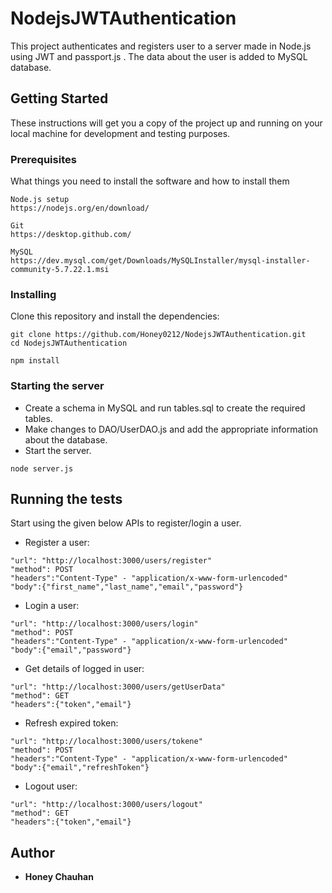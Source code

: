 # NodejsJWTAuthentication

This project authenticates and registers user to a server made in Node.js using JWT and passport.js . The data about the user is added to MySQL database.

## Getting Started

These instructions will get you a copy of the project up and running on your local machine for development and testing purposes.

### Prerequisites

What things you need to install the software and how to install them

```
Node.js setup
https://nodejs.org/en/download/
```
```
Git
https://desktop.github.com/
```
```
MySQL
https://dev.mysql.com/get/Downloads/MySQLInstaller/mysql-installer-community-5.7.22.1.msi
```

### Installing

Clone this repository and install the dependencies:

```
git clone https://github.com/Honey0212/NodejsJWTAuthentication.git
cd NodejsJWTAuthentication
```

```
npm install
```

### Starting the server

* Create a schema in MySQL and run tables.sql to create the required tables.
* Make changes to DAO/UserDAO.js and add the appropriate information about the database.
* Start the server.

```
node server.js
```


## Running the tests

Start using the given below APIs to register/login a user.

* Register a user:
```
"url": "http://localhost:3000/users/register"
"method": POST
"headers":"Content-Type" - "application/x-www-form-urlencoded"
"body":{"first_name","last_name","email","password"}
```

* Login a user:
```
"url": "http://localhost:3000/users/login"
"method": POST
"headers":"Content-Type" - "application/x-www-form-urlencoded"
"body":{"email","password"}
```

* Get details of logged in user:
```
"url": "http://localhost:3000/users/getUserData"
"method": GET
"headers":{"token","email"}
```

* Refresh expired token:
```
"url": "http://localhost:3000/users/tokene"
"method": POST
"headers":"Content-Type" - "application/x-www-form-urlencoded"
"body":{"email","refreshToken"}
```

* Logout user:
```
"url": "http://localhost:3000/users/logout"
"method": GET
"headers":{"token","email"}
```

## Author

* **Honey Chauhan**

